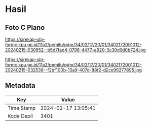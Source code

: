 # Hasil

## Foto C Plano

https://sirekap-obj-formc.kpu.go.id/11a2/pemilu/pdpr/34/02/17/20/01/3402172001012-20240215-030952--b5d7fad4-0796-4477-a920-3c30d0d0b724.jpg

https://sirekap-obj-formc.kpu.go.id/11a2/pemilu/pdpr/34/02/17/20/01/3402172001012-20240215-032536--f2bf100b-13a9-407d-88f2-d2ce99277895.jpg


## Metadata

| Key        | Value               |
| ---------- | ------------------- |
| Time Stamp | 2024-02-17 13:05:41 |
| Kode Dapil | 3401                |



